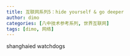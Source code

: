 ```yaml
---
title: 互联网系列5：hide yourself & go deeper
author: dimo
categories: [八中技术参考系列, 世界互联网]
tags: [dimo, 网络]
---
```


shanghaied watchdogs